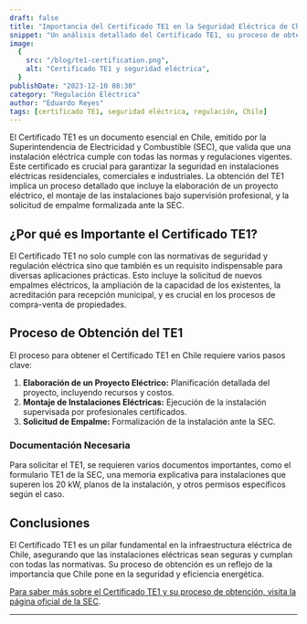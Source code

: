 ```yaml
---
draft: false
title: "Importancia del Certificado TE1 en la Seguridad Eléctrica de Chile"
snippet: "Un análisis detallado del Certificado TE1, su proceso de obtención y su significado en la regulación y seguridad de las instalaciones eléctricas en Chile."
image:
  {
    src: "/blog/te1-certification.png",
    alt: "Certificado TE1 y seguridad eléctrica",
  }
publishDate: "2023-12-10 08:30"
category: "Regulación Eléctrica"
author: "Eduardo Reyes"
tags: [certificado TE1, seguridad eléctrica, regulación, Chile]
---
```


El Certificado TE1 es un documento esencial en Chile, emitido por la Superintendencia de Electricidad y Combustible (SEC), que valida que una instalación eléctrica cumple con todas las normas y regulaciones vigentes. Este certificado es crucial para garantizar la seguridad en instalaciones eléctricas residenciales, comerciales e industriales. La obtención del TE1 implica un proceso detallado que incluye la elaboración de un proyecto eléctrico, el montaje de las instalaciones bajo supervisión profesional, y la solicitud de empalme formalizada ante la SEC.

## ¿Por qué es Importante el Certificado TE1?

El Certificado TE1 no solo cumple con las normativas de seguridad y regulación eléctrica sino que también es un requisito indispensable para diversas aplicaciones prácticas. Esto incluye la solicitud de nuevos empalmes eléctricos, la ampliación de la capacidad de los existentes, la acreditación para recepción municipal, y es crucial en los procesos de compra-venta de propiedades.

## Proceso de Obtención del TE1

El proceso para obtener el Certificado TE1 en Chile requiere varios pasos clave:

1. **Elaboración de un Proyecto Eléctrico:** Planificación detallada del proyecto, incluyendo recursos y costos.
2. **Montaje de Instalaciones Eléctricas:** Ejecución de la instalación supervisada por profesionales certificados.
3. **Solicitud de Empalme:** Formalización de la instalación ante la SEC.

### Documentación Necesaria

Para solicitar el TE1, se requieren varios documentos importantes, como el formulario TE1 de la SEC, una memoria explicativa para instalaciones que superen los 20 kW, planos de la instalación, y otros permisos específicos según el caso.

## Conclusiones

El Certificado TE1 es un pilar fundamental en la infraestructura eléctrica de Chile, asegurando que las instalaciones eléctricas sean seguras y cumplan con todas las normativas. Su proceso de obtención es un reflejo de la importancia que Chile pone en la seguridad y eficiencia energética.

[Para saber más sobre el Certificado TE1 y su proceso de obtención, visita la página oficial de la SEC](https://www.sec.cl/).

---
